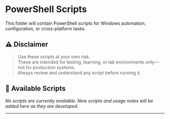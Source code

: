 # PowerShell Scripts

This folder will contain PowerShell scripts for Windows automation, configuration, or cross-platform tasks.

## ⚠️ Disclaimer

> Use these scripts at your own risk.  
> These are intended for testing, learning, or lab environments only—not for production systems.  
> Always review and understand any script before running it.

## 📜 Available Scripts

*No scripts are currently available. New scripts and usage notes will be added here as they are developed.*

---

